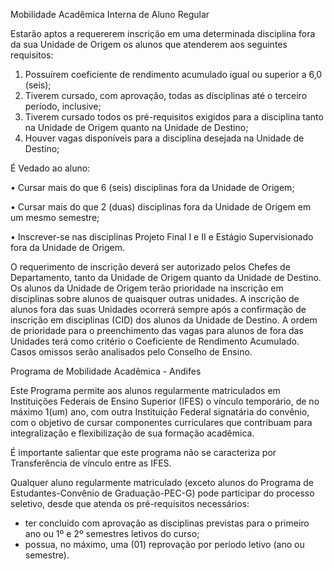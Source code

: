 Mobilidade Acadêmica Interna de Aluno Regular

Estarão aptos a requererem inscrição em uma determinada disciplina fora da sua Unidade de Origem os alunos que atenderem aos seguintes requisitos:
1. Possuírem coeficiente de rendimento acumulado igual ou superior a 6,0 (seis);
2. Tiverem cursado, com aprovação, todas as disciplinas até o terceiro período, inclusive;
3. Tiverem cursado todos os pré-requisitos exigidos para a disciplina tanto na Unidade de Origem quanto na Unidade de Destino;
4. Houver vagas disponíveis para a disciplina desejada na Unidade de Destino;

É Vedado ao aluno:

• Cursar mais do que 6 (seis) disciplinas fora da Unidade de Origem;

• Cursar mais do que 2 (duas) disciplinas fora da Unidade de Origem em um mesmo semestre;

• Inscrever-se nas disciplinas Projeto Final I e II e Estágio Supervisionado fora da Unidade de Origem.

O requerimento de inscrição deverá ser autorizado pelos Chefes de Departamento, tanto da Unidade de Origem quanto da Unidade de Destino.
Os alunos da Unidade de Origem terão prioridade na inscrição em disciplinas sobre alunos de quaisquer outras unidades.
A inscrição de alunos fora das suas Unidades ocorrerá sempre após a confirmação de inscrição em disciplinas (CID) dos alunos da Unidade de Destino.
A ordem de prioridade para o preenchimento das vagas para alunos de fora das Unidades terá como critério o Coeficiente de Rendimento Acumulado.
Casos omissos serão analisados pelo Conselho de Ensino.

Programa de Mobilidade Acadêmica - Andifes

Este Programa permite aos alunos regularmente matriculados em Instituições Federais de Ensino Superior (IFES) o vínculo temporário, de no máximo 1(um) ano, com outra Instituição Federal signatária do convênio, com o objetivo de cursar componentes curriculares que contribuam para integralização e flexibilização de sua formação acadêmica.

É importante salientar que este programa não se caracteriza por Transferência de vínculo
entre as IFES.

Qualquer aluno regularmente matriculado (exceto alunos do Programa de Estudantes-Convênio de Graduação-PEC-G) pode participar do processo seletivo, desde que atenda os pré-requisitos necessários:
- ter concluído com aprovação as disciplinas previstas para o primeiro ano ou 1º e 2º semestres
letivos do curso;
- possua, no máximo, uma (01) reprovação por período letivo (ano ou semestre).
